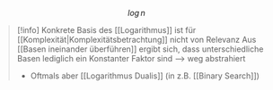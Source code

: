 $$log\, n$$ 

> [!info] Konkrete Basis des [[Logarithmus]] ist für [[Komplexität|Komplexitätsbetrachtung]] nicht von Relevanz
> Aus [[Basen ineinander überführen]] ergibt sich, dass unterschiedliche Basen lediglich ein Konstanter Faktor sind --> weg abstrahiert
> - Oftmals aber [[Logarithmus Dualis]] (in z.B. [[Binary Search]])